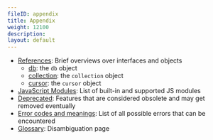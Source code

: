 ```yaml
---
fileID: appendix
title: Appendix
weight: 12100
description: 
layout: default
---
```

- [References](references/): Brief overviews over interfaces and objects
  - [db](references/appendix-references-dbobject): the `db` object
  - [collection](references/appendix-references-collection-object): the `collection` object
  - [cursor](references/appendix-references-cursor-object): the `cursor` object
- [JavaScript Modules](javascript-modules/): List of built-in and supported JS modules
- [Deprecated](appendix-deprecated): Features that are considered obsolete and may get removed eventually
- [Error codes and meanings](appendix-error-codes): List of all possible errors that can be encountered
- [Glossary](appendix-glossary): Disambiguation page
